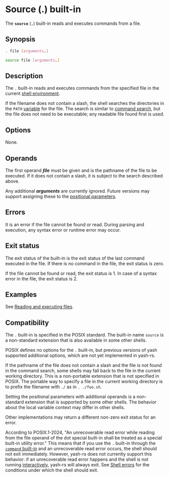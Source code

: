 # Source (.) built-in

The **`source`** (**`.`**) built-in reads and executes commands from a file.

## Synopsis

```sh
. file [arguments…]
```

```sh
source file [arguments…]
```

## Description

The `.` built-in reads and executes commands from the specified file in the
current [shell environment](../environment/index.html).

If the filename does not contain a slash, the shell searches the directories in the `PATH` [variable](../language/parameters/variables.md) for the file. The search is similar to [command search](../language/commands/simple.md#command-search), but the file does not need to be
executable; any readable file found first is used.

<!-- TODO
If there are any operands after the filename, they are assigned to the [positional parameters](../language/parameters/positional.md) (`$1`, `$2`, etc.) like in a [function](../language/functions.md) call. In this case, the script can define local variables that are removed when the script finishes. The positional parameters are restored to their previous values when the script finishes.

If there are no operands, the positional parameters are not changed and the script cannot declare local variables.
-->

## Options

None.

<!-- TODO: non-portable options -->

## Operands

The first operand ***file*** must be given and is the pathname of the file
to be executed. If it does not contain a slash, it is subject to the search
described above.

Any additional ***arguments*** are currently ignored. Future versions may support assigning these to the [positional parameters](../language/parameters/positional.md).
<!-- TODO: Any remaining ***arguments*** are passed to the executed file as positional parameters. -->

## Errors

It is an error if the file cannot be found or read.
During parsing and execution, any syntax error or runtime error may occur.

## Exit status

The exit status of the built-in is the exit status of the last command executed in the file. If there is no command in the file, the exit status is zero.

If the file cannot be found or read, the exit status is 1.
In case of a syntax error in the file, the exit status is 2.

## Examples

See [Reading and executing files](../dynamic_evaluation.md#reading-and-executing-files).

## Compatibility

The `.` built-in is specified in the POSIX standard. The built-in name `source` is a non-standard extension that is also available in some other shells.

POSIX defines no options for the `.` built-in, but previous versions of yash supported additional options, which are not yet implemented in yash-rs.

If the pathname of the file does not contain a slash and the file is not found in the command search, some shells may fall back to the file in the current working directory. This is a non-portable extension that is not specified in POSIX. The portable way to specify a file in the current working directory is to prefix the filename with `./` as in `. ./foo.sh`.

Setting the positional parameters with additional operands is a non-standard extension that is supported by some other shells. The behavior about the local variable context may differ in other shells.

Other implementations may return a different non-zero exit status for an error.

According to POSIX.1-2024, "An unrecoverable read error while reading from the file operand of the dot special built-in shall be treated as a special built-in utility error." This means that if you use the `.` built-in through the [`command` built-in](command.md) and an unrecoverable read error occurs, the shell should not exit immediately. However, yash-rs does not currently support this behavior: if an unrecoverable read error happens and the shell is not running [interactively](../interactive/index.html), yash-rs will always exit. See [Shell errors](../termination.md#shell-errors) for the conditions under which the shell should exit.
